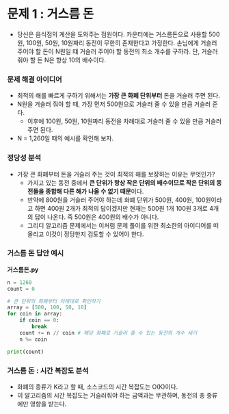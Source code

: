 
# 문제 1 : 거스름 돈

- 당신은 음식점의 계산을 도와주는 점원이다. 카운터에는 거스름돈으로 사용할 500원, 100원, 50원, 10원짜리 동전이 무한히 존재한다고 가정한다. 손님에게 거슬러 주어야 할 돈이 N원일 떄 거슬러 주어야 할 동전의 최소 개수를 구하라. 단, 거슬러 줘야 할 돈 N은 항상 10의 배수이다.

### 문제 해결 아이디어

- 최적의 해를 빠르게 구하기 위해서는 **가장 큰 화폐 단위부터** 돈을 거슬러 주면 된다.
- N원을 거슬러 줘야 할 때, 가장 먼저 500원으로 거슬러 줄 수 있을 만큼 거슬러 준다.
  - 이후에 100원, 50원, 10원짜리 동전을 차례대로 거슬러 줄 수 있을 만큼 거슬러 주면 된다.
- N = 1,260일 때의 예시를 확인해 보자.

### 정당성 분석

- 가장 큰 화폐부터 돈을 거슬러 주는 것이 최적의 해를 보장하는 이유는 무엇인가?
  - 가지고 있는 동전 중에서 **큰 단위가 항상 작은 단위의 배수이므로 작은 단위의 동전들을 종합해 다른 해가 나올 수 없기 때문**이다.
  - 만약에 800원을 거슬러 주어야 하는데 화폐 단위가 500원, 400원, 100원이라고 하면 400원 2개가 최적의 답이겠지만 현재는 500원 1개 100원 3개로 4개의 답이 나온다. 즉 500원은 400원의 배수가 아니다.
  - 그리디 알고리즘 문제에서는 이처럼 문제 풀이를 위한 최소한의 아이디어를 떠올리고 이것이 정당한지 검토할 수 있어야 한다.

### 거스름 돈 답안 예시

**거스름돈.py**
```py
n = 1260
count = 0

# 큰 단위의 화폐부터 차례대로 확인하기
array = [500, 100, 50, 10]
for coin in array:
    if coin == 0:
        break
    count += n // coin # 해당 화폐로 거슬러 줄 수 있는 동전의 개수 세기
    n %= coin

print(count)
```

### 거스름 돈 : 시간 복잡도 분석
- 화폐의 종류가 K라고 할 때, 소스코드의 시간 복잡도는 O(K)이다.
- 이 알고리즘의 시간 복잡도는 거슬러줘야 하는 금액과는 무관하며, 동전의 총 종류에만 영향을 받는다.